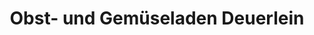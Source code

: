 ---
title: "Obst- und Gemüseladen Deuerlein"
url: /lauf-a-d-pegnitz/obst-und-gemueseladen-deuerlein/
shop: Gemüse & Obst
---